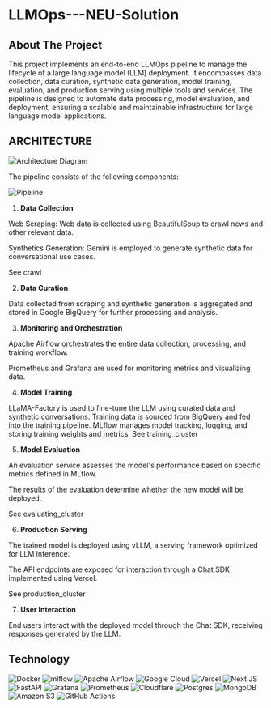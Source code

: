 # LLMOps---NEU-Solution
<!-- ABOUT THE PROJECT -->
## About The Project

This project implements an end-to-end LLMOps pipeline to manage the lifecycle of a large language model (LLM) deployment. It encompasses data collection, data curation, synthetic data generation, model training, evaluation, and production serving using multiple tools and services. The pipeline is designed to automate data processing, model evaluation, and deployment, ensuring a scalable and maintainable infrastructure for large language model applications.

<!-- ARCHITECTURE -->
## ARCHITECTURE
![Architecture Diagram](architect.png)

The pipeline consists of the following components:

![Pipeline](pipeline.png)

1. **Data Collection**

Web Scraping: Web data is collected using BeautifulSoup to crawl news and other relevant data.

Synthetics Generation: Gemini is employed to generate synthetic data for conversational use cases.

See crawl

2. **Data Curation**

Data collected from scraping and synthetic generation is aggregated and stored in Google BigQuery for further processing and analysis.

3. **Monitoring and Orchestration**

Apache Airflow orchestrates the entire data collection, processing, and training workflow.

Prometheus and Grafana are used for monitoring metrics and visualizing data.

4. **Model Training**

LLaMA-Factory is used to fine-tune the LLM using curated data and synthetic conversations.
Training data is sourced from BigQuery and fed into the training pipeline.
MLflow manages model tracking, logging, and storing training weights and metrics.
See training_cluster

5. **Model Evaluation**

An evaluation service assesses the model's performance based on specific metrics defined in MLflow.

The results of the evaluation determine whether the new model will be deployed.

See evaluating_cluster

6. **Production Serving**

The trained model is deployed using vLLM, a serving framework optimized for LLM inference.

The API endpoints are exposed for interaction through a Chat SDK implemented using Vercel.

See production_cluster

7. **User Interaction**

End users interact with the deployed model through the Chat SDK, receiving responses generated by the LLM.

## Technology
![Docker](https://img.shields.io/badge/docker-%230db7ed.svg?style=for-the-badge&logo=docker&logoColor=white) ![mlflow](https://img.shields.io/badge/mlflow-%23d9ead3.svg?style=for-the-badge&logo=numpy&logoColor=blue) ![Apache Airflow](https://img.shields.io/badge/Apache%20Airflow-017CEE?style=for-the-badge&logo=Apache%20Airflow&logoColor=white) ![Google Cloud](https://img.shields.io/badge/GoogleCloud-%234285F4.svg?style=for-the-badge&logo=google-cloud&logoColor=white) ![Vercel](https://img.shields.io/badge/vercel-%23000000.svg?style=for-the-badge&logo=vercel&logoColor=white) ![Next JS](https://img.shields.io/badge/Next-black?style=for-the-badge&logo=next.js&logoColor=white) ![FastAPI](https://img.shields.io/badge/FastAPI-005571?style=for-the-badge&logo=fastapi) ![Grafana](https://img.shields.io/badge/grafana-%23F46800.svg?style=for-the-badge&logo=grafana&logoColor=white) ![Prometheus](https://img.shields.io/badge/Prometheus-E6522C?style=for-the-badge&logo=Prometheus&logoColor=white) ![Cloudflare](https://img.shields.io/badge/Cloudflare-F38020?style=for-the-badge&logo=Cloudflare&logoColor=white) ![Postgres](https://img.shields.io/badge/postgres-%23316192.svg?style=for-the-badge&logo=postgresql&logoColor=white) ![MongoDB](https://img.shields.io/badge/MongoDB-%234ea94b.svg?style=for-the-badge&logo=mongodb&logoColor=white) ![Amazon S3](https://img.shields.io/badge/Amazon%20S3-FF9900?style=for-the-badge&logo=amazons3&logoColor=white) ![GitHub Actions](https://img.shields.io/badge/github%20actions-%232671E5.svg?style=for-the-badge&logo=githubactions&logoColor=white)




